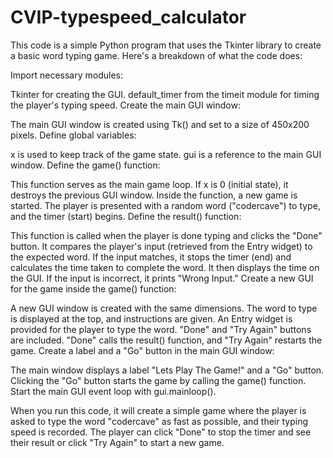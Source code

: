 # CVIP-typespeed_calculator


This code is a simple Python program that uses the Tkinter library to create a basic word typing game. Here's a breakdown of what the code does:

Import necessary modules:

Tkinter for creating the GUI.
default_timer from the timeit module for timing the player's typing speed.
Create the main GUI window:

The main GUI window is created using Tk() and set to a size of 450x200 pixels.
Define global variables:

x is used to keep track of the game state.
gui is a reference to the main GUI window.
Define the game() function:

This function serves as the main game loop.
If x is 0 (initial state), it destroys the previous GUI window.
Inside the function, a new game is started.
The player is presented with a random word ("codercave") to type, and the timer (start) begins.
Define the result() function:

This function is called when the player is done typing and clicks the "Done" button.
It compares the player's input (retrieved from the Entry widget) to the expected word.
If the input matches, it stops the timer (end) and calculates the time taken to complete the word. It then displays the time on the GUI.
If the input is incorrect, it prints "Wrong Input."
Create a new GUI for the game inside the game() function:

A new GUI window is created with the same dimensions.
The word to type is displayed at the top, and instructions are given.
An Entry widget is provided for the player to type the word.
"Done" and "Try Again" buttons are included. "Done" calls the result() function, and "Try Again" restarts the game.
Create a label and a "Go" button in the main GUI window:

The main window displays a label "Lets Play The Game!" and a "Go" button.
Clicking the "Go" button starts the game by calling the game() function.
Start the main GUI event loop with gui.mainloop().

When you run this code, it will create a simple game where the player is asked to type the word "codercave" as fast as possible, and their typing speed is recorded. The player can click "Done" to stop the timer and see their result or click "Try Again" to start a new game.

